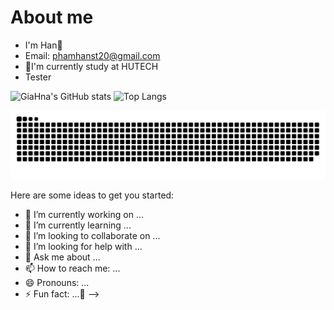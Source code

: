 # About me
* I'm Han👋
* Email: phamhanst20@gmail.com
* 🌱I'm currently study at HUTECH
* Tester
   
![GiaHna's GitHub stats](https://github-readme-stats.vercel.app/api?username=GiaHna&show_icons=true&theme=radical)
![Top Langs](https://github-readme-stats.vercel.app/api/top-langs/?username=GiaHna&langs_count=8)



![This is an alt text.](https://raw.githubusercontent.com/Platane/snk/output/github-contribution-grid-snake.svg "This is a sample image.")


Here are some ideas to get you started:

- 🔭 I’m currently working on ...
- 🌱 I’m currently learning ...
- 👯 I’m looking to collaborate on ...
- 🤔 I’m looking for help with ...
- 💬 Ask me about ...
- 📫 How to reach me: ...
- 😄 Pronouns: ...
- ⚡ Fun fact: ...👋
-->
